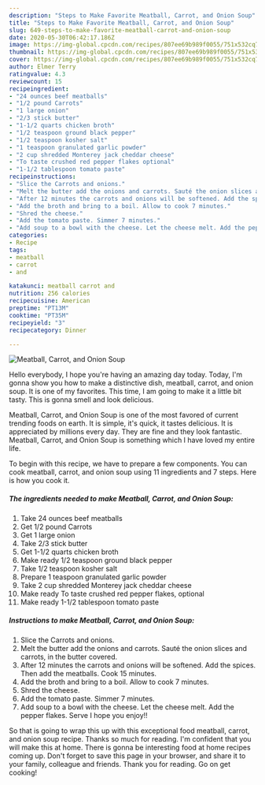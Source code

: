 ```yaml
---
description: "Steps to Make Favorite Meatball, Carrot, and Onion Soup"
title: "Steps to Make Favorite Meatball, Carrot, and Onion Soup"
slug: 649-steps-to-make-favorite-meatball-carrot-and-onion-soup
date: 2020-05-30T06:42:17.186Z
image: https://img-global.cpcdn.com/recipes/807ee69b989f0055/751x532cq70/meatball-carrot-and-onion-soup-recipe-main-photo.jpg
thumbnail: https://img-global.cpcdn.com/recipes/807ee69b989f0055/751x532cq70/meatball-carrot-and-onion-soup-recipe-main-photo.jpg
cover: https://img-global.cpcdn.com/recipes/807ee69b989f0055/751x532cq70/meatball-carrot-and-onion-soup-recipe-main-photo.jpg
author: Elmer Terry
ratingvalue: 4.3
reviewcount: 15
recipeingredient:
- "24 ounces beef meatballs"
- "1/2 pound Carrots"
- "1 large onion"
- "2/3 stick butter"
- "1-1/2 quarts chicken broth"
- "1/2 teaspoon ground black pepper"
- "1/2 teaspoon kosher salt"
- "1 teaspoon granulated garlic powder"
- "2 cup shredded Monterey jack cheddar cheese"
- "To taste crushed red pepper flakes optional"
- "1-1/2 tablespoon tomato paste"
recipeinstructions:
- "Slice the Carrots and onions."
- "Melt the butter add the onions and carrots. Sauté the onion slices and carrots, in the butter covered."
- "After 12 minutes the carrots and onions will be softened. Add the spices. Then add the meatballs. Cook 15 minutes."
- "Add the broth and bring to a boil. Allow to cook 7 minutes."
- "Shred the cheese."
- "Add the tomato paste. Simmer 7 minutes."
- "Add soup to a bowl with the cheese. Let the cheese melt. Add the pepper flakes. Serve I hope you enjoy!!"
categories:
- Recipe
tags:
- meatball
- carrot
- and

katakunci: meatball carrot and 
nutrition: 256 calories
recipecuisine: American
preptime: "PT13M"
cooktime: "PT35M"
recipeyield: "3"
recipecategory: Dinner

---
```



![Meatball, Carrot, and Onion Soup](https://img-global.cpcdn.com/recipes/807ee69b989f0055/751x532cq70/meatball-carrot-and-onion-soup-recipe-main-photo.jpg)

Hello everybody, I hope you're having an amazing day today. Today, I'm gonna show you how to make a distinctive dish, meatball, carrot, and onion soup. It is one of my favorites. This time, I am going to make it a little bit tasty. This is gonna smell and look delicious.

Meatball, Carrot, and Onion Soup is one of the most favored of current trending foods on earth. It is simple, it's quick, it tastes delicious. It is appreciated by millions every day. They are fine and they look fantastic. Meatball, Carrot, and Onion Soup is something which I have loved my entire life.




To begin with this recipe, we have to prepare a few components. You can cook meatball, carrot, and onion soup using 11 ingredients and 7 steps. Here is how you cook it.

<!--inarticleads1-->

##### The ingredients needed to make Meatball, Carrot, and Onion Soup:

1. Take 24 ounces beef meatballs
1. Get 1/2 pound Carrots
1. Get 1 large onion
1. Take 2/3 stick butter
1. Get 1-1/2 quarts chicken broth
1. Make ready 1/2 teaspoon ground black pepper
1. Take 1/2 teaspoon kosher salt
1. Prepare 1 teaspoon granulated garlic powder
1. Take 2 cup shredded Monterey jack cheddar cheese
1. Make ready To taste crushed red pepper flakes, optional
1. Make ready 1-1/2 tablespoon tomato paste




<!--inarticleads2-->

##### Instructions to make Meatball, Carrot, and Onion Soup:

1. Slice the Carrots and onions.
1. Melt the butter add the onions and carrots. Sauté the onion slices and carrots, in the butter covered.
1. After 12 minutes the carrots and onions will be softened. Add the spices. Then add the meatballs. Cook 15 minutes.
1. Add the broth and bring to a boil. Allow to cook 7 minutes.
1. Shred the cheese.
1. Add the tomato paste. Simmer 7 minutes.
1. Add soup to a bowl with the cheese. Let the cheese melt. Add the pepper flakes. Serve I hope you enjoy!!




So that is going to wrap this up with this exceptional food meatball, carrot, and onion soup recipe. Thanks so much for reading. I'm confident that you will make this at home. There is gonna be interesting food at home recipes coming up. Don't forget to save this page in your browser, and share it to your family, colleague and friends. Thank you for reading. Go on get cooking!
